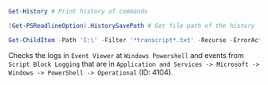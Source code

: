 ```powershell
Get-History # Print history of commands
```

```powershell
(Get-PSReadlineOption).HistorySavePath # Get file path of the history
```

```powershell
Get-ChildItem -Path 'C:\' -Filter '*transcript*.txt' -Recurse -ErrorAction SilentlyContinue # Search for powershell transcript in file (like history)
```

Checks the logs in `Event Viewer` at `Windows Powershell` and events from `Script Block Logging` that are in `Application and Services -> Microsoft -> Windows -> PowerShell -> Operational` (ID: 4104).

